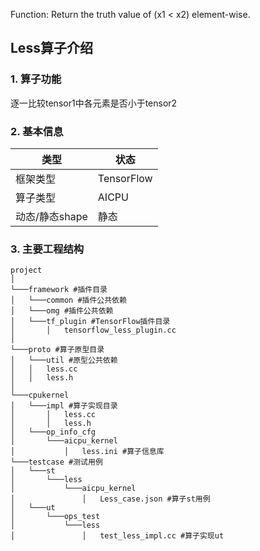 Function: Return the truth value of (x1 < x2) element-wise.

## Less算子介绍
### 1. 算子功能
逐一比较tensor1中各元素是否小于tensor2

### 2. 基本信息
| **类型**       | **状态**    |
|-------------|---------------|
| 框架类型    | TensorFlow  |
| 算子类型 |  AICPU     |
| 动态/静态shape  | 静态 |

### 3. 主要工程结构
```
project
│  
└───framework #插件目录
│   └───common #插件公共依赖
│   └───omg #插件公共依赖
│   └───tf_plugin #TensorFlow插件目录
│       │   tensorflow_less_plugin.cc
│  
└───proto #算子原型目录
│   └───util #原型公共依赖
│   │   less.cc
│   │   less.h
│   
└───cpukernel
│   └───impl #算子实现目录
│       │   less.cc
│       │   less.h
│   └───op_info_cfg
│       └───aicpu_kernel
│           │   less.ini #算子信息库
└───testcase #测试用例
│   └───st
│       └───less
│           └───aicpu_kernel
│               │   Less_case.json #算子st用例
│   └───ut
│       └───ops_test
│           └───less
│               │   test_less_impl.cc #算子实现ut
```
